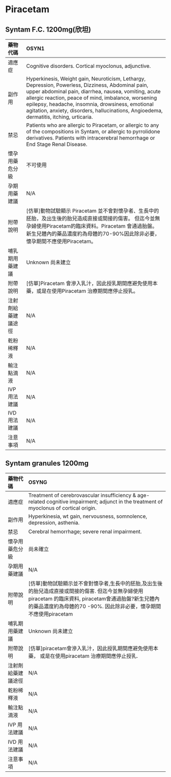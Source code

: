 # Piracetam

## Syntam F.C. 1200mg(欣坦)

| 藥物代碼           | OSYN1                                                                                                                                                                                                                                                                                                                                                              |
|:-------------------|:-------------------------------------------------------------------------------------------------------------------------------------------------------------------------------------------------------------------------------------------------------------------------------------------------------------------------------------------------------------------|
| 適應症             | Cognitive disorders. Cortical myoclonus, adjunctive.                                                                                                                                                                                                                                                                                                               |
| 副作用             | Hyperkinesis, Weight gain, Neuroticism, Lethargy, Depression, Powerless, Dizziness, Abdominal pain, upper abdominal pain, diarrhea, nausea, vomiting,  acute allergic reaction, peace of mind, imbalance, worsening epilepsy, headache, insomnia, drowsiness, emotional agitation, anxiety, disorders, hallucinations, Angioedema, dermatitis, itching, urticaria. |
| 禁忌               | Patients who are allergic to Piracetam, or allergic to any of the compositions in Syntam, or allergic to pyrrolidone derivatives. Patients with intracerebral hemorrhage or End Stage Renal Disease.                                                                                                                                                               |
| 懷孕用藥危分級     | 不可使用                                                                                                                                                                                                                                                                                                                                                           |
| 孕期用藥建議       | N/A                                                                                                                                                                                                                                                                                                                                                                |
| 附帶說明           | [仿單]動物試驗顯示 Piracetam 並不會對懷孕者、生長中的胚胎，及出生後的胎兒造成直接或間接的傷害。 但迄今並無孕婦使用Piracetam的臨床資料。Piracetam 會通過胎盤。 新生兒體內的藥品濃度約為母體的70-90%因此除非必要，懷孕期間不應使用Piracetam。                                                                                                                        |
| 哺乳期用藥建議     | Unknown 尚未建立                                                                                                                                                                                                                                                                                                                                                   |
| 附帶說明           | [仿單]Piracetam 會滲入乳汁，因此授乳期間應避免使用本藥，或是在使用Piracetam 治療期間應停止授乳。                                                                                                                                                                                                                                                                   |
| 注射劑給藥建議途徑 | N/A                                                                                                                                                                                                                                                                                                                                                                |
| 乾粉稀釋液         | N/A                                                                                                                                                                                                                                                                                                                                                                |
| 輸注點滴液         | N/A                                                                                                                                                                                                                                                                                                                                                                |
| IVP 用法建議       | N/A                                                                                                                                                                                                                                                                                                                                                                |
| IVD 用法建議       | N/A                                                                                                                                                                                                                                                                                                                                                                |
| 注意事項           | N/A                                                                                                                                                                                                                                                                                                                                                                |

## Syntam granules 1200mg

| 藥物代碼           | OSYNG                                                                                                                                                                                                                        |
|:-------------------|:-----------------------------------------------------------------------------------------------------------------------------------------------------------------------------------------------------------------------------|
| 適應症             | Treatment of cerebrovascular insufficiency & age-related cognitive impairment; adjunct in the treatment of myoclonus of cortical origin.                                                                                     |
| 副作用             | Hyperkinesia, wt gain, nervousness, somnolence, depression, asthenia.                                                                                                                                                        |
| 禁忌               | Cerebral hemorrhage; severe renal impairment.                                                                                                                                                                                |
| 懷孕用藥危分級     | 尚未確立                                                                                                                                                                                                                     |
| 孕期用藥建議       | N/A                                                                                                                                                                                                                          |
| 附帶說明           | [仿單]動物試驗顯示並不會對懷孕者,生長中的胚胎,及出生後的胎兒造成直接或間接的傷害. 但迄今並無孕婦使用piracetam 的臨床資料, piracetam會通過胎盤?新生兒體內的藥品濃度約為母體的70 -90%. 因此除非必要，懷孕期間不應使用piracetam |
| 哺乳期用藥建議     | Unknown 尚未建立                                                                                                                                                                                                             |
| 附帶說明           | [仿單]piracetam會滲入乳汁，因此授乳期間應避免使用本藥， 或是在使用piracetam 治療期間應停止授乳.                                                                                                                              |
| 注射劑給藥建議途徑 | N/A                                                                                                                                                                                                                          |
| 乾粉稀釋液         | N/A                                                                                                                                                                                                                          |
| 輸注點滴液         | N/A                                                                                                                                                                                                                          |
| IVP 用法建議       | N/A                                                                                                                                                                                                                          |
| IVD 用法建議       | N/A                                                                                                                                                                                                                          |
| 注意事項           | N/A                                                                                                                                                                                                                          |

